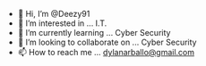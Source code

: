 - 👋 Hi, I’m @Deezy91
- 👀 I’m interested in ... I.T. 
- 🌱 I’m currently learning ... Cyber Security  
- 💞️ I’m looking to collaborate on ... Cyber Security
- 📫 How to reach me ... dylanarballo@gmail.com

<!---
Deezy91/Deezy91 is a ✨ special ✨ repository because its `README.md` (this file) appears on your GitHub profile.
You can click the Preview link to take a look at your changes.
--->
